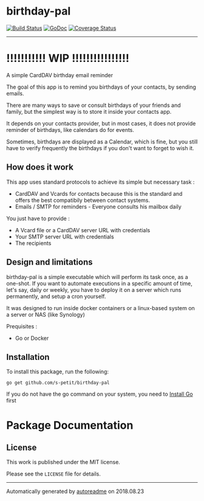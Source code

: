 # birthday-pal

[![Build Status](https://travis-ci.org/s-petit/birthday-pal.svg?branch=master)](https://travis-ci.org/s-petit/birthday-pal)
[![GoDoc](https://godoc.org/github.com/github.com/s-petit/birthday-pal?status.svg)](https://godoc.org/github.com/s-petit/birthday-pal)
[![Coverage Status](https://coveralls.io/repos/github/s-petit/birthday-pal/badge.svg?branch=master)](https://coveralls.io/github/s-petit/birthday-pal?branch=master)



* * *

# !!!!!!!!!!! WIP !!!!!!!!!!!!!!!!

A simple CardDAV birthday email reminder

The goal of this app is to remind you birthdays of your contacts, by sending emails.

There are many ways to save or consult birthdays of your friends and family, but the simplest way is to store it inside your contacts app.

It depends on your contacts provider, but in most cases, it does not provide reminder of birthdays, like calendars do for events.

Sometimes, birthdays are displayed as a Calendar, which is fine, but you still have to verify frequently the birthdays if you don't want to forget to wish it.

## How does it work

This app uses standard protocols to achieve its simple but necessary task : 

- CardDAV and Vcards for contacts because this is the standard and offers the best compatibily between contact systems.
- Emails / SMTP for reminders - Everyone consults his mailbox daily

You just have to provide :

- A Vcard file or a CardDAV server URL with credentials
- Your SMTP server URL with credentials
- The recipients

## Design and limitations

birthday-pal is a simple executable which will perform its task once, as a one-shot. If you want to automate executions in a specific amount of time, let's say, daily or weekly, you have to deploy it on a server which runs permanently, and setup a cron yourself.

It was designed to run inside docker containers or a linux-based system on a server or NAS (like Synology)

Prequisites :

- Go or Docker

## Installation
To install this package, run the following:

```shell
go get github.com/s-petit/birthday-pal
```

If you do not have the go command on your system, you need to [Install Go](http://golang.org/doc/install/source) first

# Package Documentation

<!-- Do NOT edit past here. This is replaced by the contents of the package documentation -->




## License
This work is published under the MIT license.

Please see the `LICENSE` file for details.

* * *
Automatically generated by [autoreadme](https://github.com/jimmyfrasche/autoreadme) on 2018.08.23